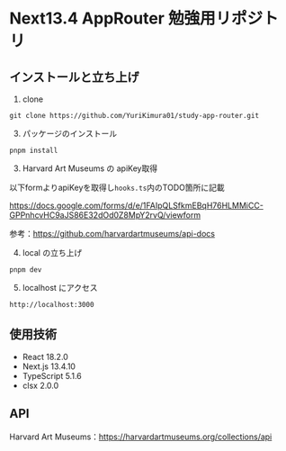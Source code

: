 # Next13.4 AppRouter 勉強用リポジトリ

## インストールと立ち上げ

1. clone

```
git clone https://github.com/YuriKimura01/study-app-router.git
```

3. パッケージのインストール

```
pnpm install
```

3. Harvard Art Museums の apiKey取得

以下formよりapiKeyを取得し`hooks.ts`内のTODO箇所に記載

https://docs.google.com/forms/d/e/1FAIpQLSfkmEBqH76HLMMiCC-GPPnhcvHC9aJS86E32dOd0Z8MpY2rvQ/viewform

参考：https://github.com/harvardartmuseums/api-docs

4. local の立ち上げ

```
pnpm dev
```

5. localhost にアクセス

```
http://localhost:3000
```

## 使用技術

- React 18.2.0
- Next.js 13.4.10
- TypeScript 5.1.6
- clsx 2.0.0

## API

Harvard Art Museums：https://harvardartmuseums.org/collections/api
